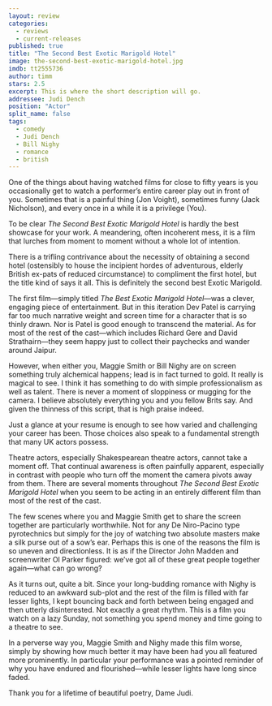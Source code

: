 ```yaml
---
layout: review
categories: 
  - reviews
  - current-releases
published: true
title: "The Second Best Exotic Marigold Hotel"
image: the-second-best-exotic-marigold-hotel.jpg
imdb: tt2555736
author: timm
stars: 2.5
excerpt: This is where the short description will go.
addressee: Judi Dench
position: "Actor"
split_name: false
tags: 
  - comedy
  - Judi Dench
  - Bill Nighy
  - romance
  - british
---
```


One of the things about having watched films for close to fifty years is you occasionally get to watch a performer’s entire career play out in front of you. Sometimes that is a painful thing (Jon Voight), sometimes funny (Jack Nicholson), and every once in a while it is a privilege (You).

To be clear _The Second Best Exotic Marigold Hotel_ is hardly the best showcase for your work. A meandering, often incoherent mess, it is a film that lurches from moment to moment without a whole lot of intention. 

There is a trifling contrivance about the necessity of obtaining a second hotel (ostensibly to house the incipient hordes of adventurous, elderly British ex-pats of reduced circumstance) to compliment the first hotel, but the title kind of says it all. This is definitely the second best Exotic Marigold. 

The first film—simply titled *The Best Exotic Marigold Hotel*—was a clever, engaging piece of entertainment. But in this iteration Dev Patel is carrying far too much narrative weight and screen time for a character that is so thinly drawn. Nor is Patel is good enough to transcend the material. As for most of the rest of the cast—which includes Richard Gere and David Strathairn—they seem happy just to collect their paychecks and wander around Jaipur.

However, when either you, Maggie Smith or Bill Nighy are on screen something truly alchemical happens; lead is in fact turned to gold. It really is magical to see. I think it has something to do with simple professionalism as well as talent. There is never a moment of sloppiness or mugging for the camera. I believe absolutely everything you and you fellow Brits say. And given the thinness of this script, that is high praise indeed.

Just a glance at your resume is enough to see how varied and challenging your career has been. Those choices also speak to a fundamental strength that many UK actors possess.

Theatre actors, especially Shakespearean theatre actors, cannot take a moment off. That continual awareness is often painfully apparent, especially in contrast with people who turn off the moment the camera pivots away from them. There are several moments throughout _The Second Best Exotic Marigold Hotel_ when you seem to be acting in an entirely different film than most of the rest of the cast.

The few scenes where you and Maggie Smith get to share the screen together are particularly worthwhile. Not for any De Niro-Pacino type pyrotechnics but simply for the joy of watching two absolute masters make a silk purse out of a sow’s ear. Perhaps this is one of the reasons the film is so uneven and directionless. It is as if the Director John Madden and screenwriter Ol Parker figured: we’ve got all of these great people together again—what can go wrong?

As it turns out, quite a bit. Since your long-budding romance with Nighy is reduced to an awkward sub-plot and the rest of the film is filled with far lesser lights, I kept bouncing back and forth between being engaged and then utterly disinterested. Not exactly a great rhythm. This is a film you watch on a lazy Sunday, not something you spend money and time going to a theatre to see.

In a perverse way you, Maggie Smith and Nighy made this film worse, simply by showing how much better it may have been had you all featured more prominently. In particular your performance was a pointed reminder of why you have endured and flourished—while lesser lights have long since faded.

Thank you for a lifetime of beautiful poetry, Dame Judi. 